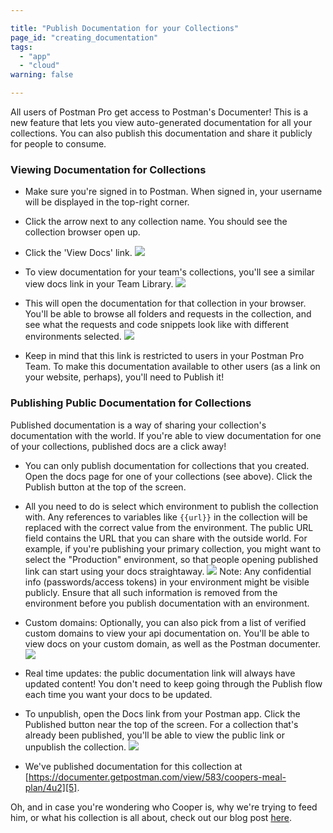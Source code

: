 ```yaml
---

title: "Publish Documentation for your Collections"
page_id: "creating_documentation"
tags: 
  - "app"
  - "cloud"
warning: false

---
```


All users of Postman Pro get access to Postman's Documenter! This is a new feature that lets you view auto-generated documentation for all your collections. You can also publish this documentation and share it publicly for people to consume.

### Viewing Documentation for Collections

* Make sure you're signed in to Postman. When signed in, your username will be displayed in the top-right corner.
* Click the arrow next to any collection name. You should see the collection browser open up.
* Click the 'View Docs' link.
[![](https://www.postman.com/img/v1/docs/publishing_docs/Docs1.png)][0]

* To view documentation for your team's collections, you'll see a similar view docs link in your Team Library.
[![](https://www.postman.com/img/v1/docs/publishing_docs/Docs2.png)][1]

* This will open the documentation for that collection in your browser. You'll be able to browse all folders and requests in the collection, and see what the requests and code snippets look like with different environments selected.
[![](https://www.postman.com/img/v1/docs/publishing_docs/Docs3.png)][2]

* Keep in mind that this link is restricted to users in your Postman Pro Team. To make this documentation available to other users (as a link on your website, perhaps), you'll need to Publish it!

### Publishing Public Documentation for Collections

Published documentation is a way of sharing your collection's documentation with the world. If you're able to view documentation for one of your collections, published docs are a click away!

* You can only publish documentation for collections that you created. Open the docs page for one of your collections (see above). Click the Publish button at the top of the screen.
* All you need to do is select which environment to publish the collection with. Any references to variables like `{{url}}` in the collection will be replaced with the correct value from the environment. The public URL field contains the URL that you can share with the outside world. For example, if you're publishing your primary collection, you might want to select the "Production" environment, so that people opening published link can start using your docs straightaway.
[![](https://www.postman.com/img/v1/docs/publishing_docs/Docs4.png)][3]
Note: Any confidential info (passwords/access tokens) in your environment might be visible publicly. Ensure that all such information is removed from the environment before you publish documentation with an environment.
* Custom domains: Optionally, you can also pick from a list of verified custom domains to view your api documentation on. You'll be able to view docs on your custom domain, as well as the Postman documenter.
[![](https://static.getpostman.com/postman-docs/40ce4cda-5788-4e18-9141-4391de078244.png)][7]
* Real time updates: the public documentation link will always have updated content! You don't need to keep going through the Publish flow each time you want your docs to be updated.
* To unpublish, open the Docs link from your Postman app. Click the Published button near the top of the screen. For a collection that's already been published, you'll be able to view the public link or unpublish the collection.
[![](https://www.postman.com/img/v1/docs/publishing_docs/Docs5.png)][4]

* We've published documentation for this collection at [https://documenter.getpostman.com/view/583/coopers-meal-plan/4u2][5].

Oh, and in case you're wondering who Cooper is, why we're trying to feed him, or what his collection is all about, check out our blog post [here][6].

[0]: https://www.postman.com/img/v1/docs/publishing_docs/Docs1.png
[1]: https://www.postman.com/img/v1/docs/publishing_docs/Docs2.png
[2]: https://www.postman.com/img/v1/docs/publishing_docs/Docs3.png
[3]: https://www.postman.com/img/v1/docs/publishing_docs/Docs4.png
[4]: https://www.postman.com/img/v1/docs/publishing_docs/Docs5.png
[5]: https://documenter.getpostman.com/view/583/coopers-meal-plan/4u2
[6]: http://blog.getpostman.com/2016/03/23/conditional-workflows-in-postman/
[7]: https://static.getpostman.com/postman-docs/40ce4cda-5788-4e18-9141-4391de078244.png
